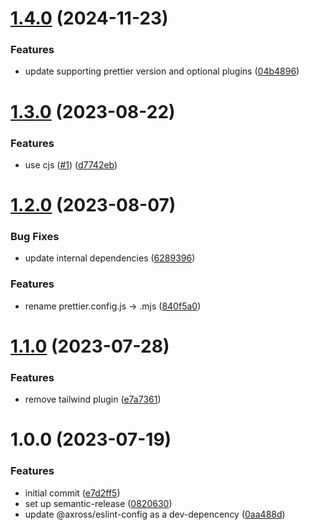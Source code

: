 # [1.4.0](https://github.com/axross/prettier-config/compare/v1.3.0...v1.4.0) (2024-11-23)


### Features

* update supporting prettier version and optional plugins ([04b4896](https://github.com/axross/prettier-config/commit/04b48965ec77fb2ce0057d997f783f74d2d9fa29))

# [1.3.0](https://github.com/axross/prettier-config/compare/v1.2.0...v1.3.0) (2023-08-22)


### Features

* use cjs ([#1](https://github.com/axross/prettier-config/issues/1)) ([d7742eb](https://github.com/axross/prettier-config/commit/d7742ebbeaa86eeced2f32f443c119a922e733f8))

# [1.2.0](https://github.com/axross/prettier-config/compare/v1.1.0...v1.2.0) (2023-08-07)

### Bug Fixes

- update internal dependencies ([6289396](https://github.com/axross/prettier-config/commit/62893962febf502e80b75ef09ef340be55b8ab9a))

### Features

- rename prettier.config.js -> .mjs ([840f5a0](https://github.com/axross/prettier-config/commit/840f5a0aeefc29b4cad24f7a9c601663c72a0e6c))

# [1.1.0](https://github.com/axross/prettier-config/compare/v1.0.0...v1.1.0) (2023-07-28)

### Features

- remove tailwind plugin ([e7a7361](https://github.com/axross/prettier-config/commit/e7a736199939a5fe3e143863ca28be2f84b30af7))

# 1.0.0 (2023-07-19)

### Features

- initial commit ([e7d2ff5](https://github.com/axross/prettier-config/commit/e7d2ff5236d3d0ace1d12e416cded3e9651bd2df))
- set up semantic-release ([0820630](https://github.com/axross/prettier-config/commit/08206307e0c9e80bf80266e013a462d070d234e6))
- update @axross/eslint-config as a dev-depencency ([0aa488d](https://github.com/axross/prettier-config/commit/0aa488def01e85d92979f313f80ea54886d9d7e9))
